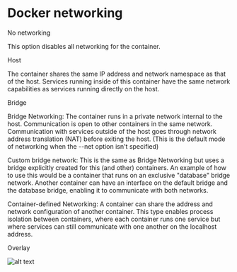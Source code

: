 # Docker networking

No networking

This option disables all networking for the container.

Host

The container shares the same IP address and network namespace as that of the host. Services
running inside of this container have the same network capabilities as services running directly on the host.

Bridge

Bridge Networking: The container runs in a private network internal to the host. Communication is open to other
containers in the same network. Communication with services outside of the host goes through network address
translation (NAT) before exiting the host. (This is the default mode of networking when the --net option isn't specified)

Custom bridge network: This is the same as Bridge Networking but uses a bridge explicitly created for this (and other)
containers. An example of how to use this would be a container that runs on an exclusive "database" bridge network.
Another container can have an interface on the default bridge and the database bridge, enabling it to communicate with
both networks.

Container-defined Networking: A container can share the address and network configuration of another container. This
type enables process isolation between containers, where each container runs one service but where services can still
communicate with one another on the localhost address.

Overlay

![alt text](https://success.docker.com/api/images/.%2Frefarch%2Fnetworking%2Fimages%2Frouting-mesh.png)
